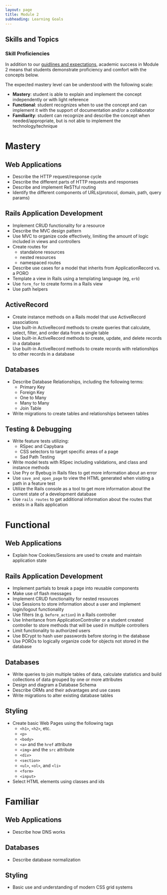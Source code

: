 ```yaml
---
layout: page
title: Module 2
subheading: Learning Goals
---
```


## Skills and Topics

### Skill Proficiencies

In addition to our [guidlines and expectations](./guidelines_and_expectations), academic success in Module 2 means that students demonstrate proficiency and comfort with the concepts below.

The expected mastery level can be understood with the following scale:

* **Mastery**: student is able to explain and implement the concept independently or with light reference
* **Functional**: student recognizes when to use the concept and can implement it with the support of documentation and/or a collaborator
* **Familiarity**: student can recognize and describe the concept when needed/appropriate, but is not able to implement the technology/technique

# Mastery

## Web Applications

* Describe the HTTP request/response cycle
* Describe the different parts of HTTP requests and responses
* Describe and implement ReSTful routing
* Identify the different components of URLs(protocol, domain, path, query params)

## Rails Application Development

* Implement CRUD functionality for a resource
* Describe the MVC design pattern
* Use MVC to organize code effectively, limiting the amount of logic included in views and controllers
* Create routes for
  * standalone resources
  * nested resources
  * namespaced routes
* Describe use cases for a model that inherits from ApplicationRecord vs. a PORO
* Template a view in Rails using a templating language (eg, `erb`)
* Use `form_for` to create forms in a Rails view
* Use path helpers

## ActiveRecord

* Create instance methods on a Rails model that use ActiveRecord associations
* Use built-in ActiveRecord methods to create queries that calculate, select, filter, and order data from a single table
* Use built-in ActiveRecord methods to create, update, and delete records in a database
* Use built-in ActiveRecord methods to create records with relationships to other records in a database

## Databases

* Describe Database Relationships, including the following terms:
  * Primary Key
  * Foreign Key
  * One to Many
  * Many to Many
  * Join Table
* Write migrations to create tables and relationships between tables

## Testing & Debugging

* Write feature tests utilizing:
  * RSpec and Capybara
  * CSS selectors to target specific areas of a page
  * Sad Path Testing
* Write model tests with RSpec including validations, and class and instance methods
* Use Pry or Byebug in Rails files to get more information about an error
* Use `save_and_open_page` to view the HTML generated when visiting a path in a feature test
* Utilize the Rails console as a tool to get more information about the current state of a development database
* Use `rails routes` to get additional information about the routes that exists in a Rails application

# Functional

## Web Applications

* Explain how Cookies/Sessions are used to create and maintain application state

## Rails Application Development

* Implement partials to break a page into reusable components
* Make use of flash messages
* Implement CRUD functionality for nested resources
* Use Sessions to store information about a user and implement login/logout functionality
* Use filters (e.g. `before_action`) in a Rails controller
* Use Inheritance from ApplicationController or a student created controller to store methods that will be used in multiple controllers
* Limit functionality to authorized users
* Use BCrypt to hash user passwords before storing in the database
* Use POROs to logically organize code for objects not stored in the database

## Databases

* Write queries to join multiple tables of data, calculate statistics and build collections of data grouped by one or more attributes
* Design and diagram a Database Schema
* Describe ORMs and their advantages and use cases
* Write migrations to alter existing database tables

## Styling

* Create basic Web Pages using the following tags
  * `<h1>`, `<h2>`, etc.
  * `<p>`
  * `<body>`
  * `<a>` and the `href` attribute
  * `<img>` and the `src` attribute
  * `<div>`
  * `<section>`
  * `<ul>`, `<ol>`, and `<li>`
  * `<form>`
  * `<input>`
* Select HTML elements using classes and ids

# Familiar

## Web Applications

* Describe how DNS works

## Databases

* Describe database normalization

## Styling

* Basic use and understanding of modern CSS grid systems

